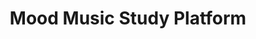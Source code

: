 ---
layout: page
title: Mood Music Study Platform
description: Django based study management platform with SMS surveys
img: /assets/img/moodmusic.png
redirect: https://github.com/DynamicGenetics/Mood-Music
importance: 5
category: software
---
